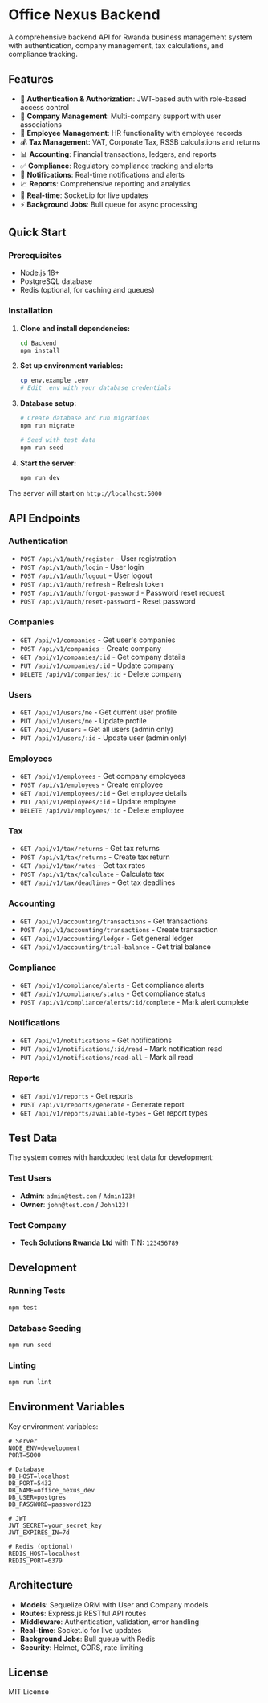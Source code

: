 # Office Nexus Backend

A comprehensive backend API for Rwanda business management system with authentication, company management, tax calculations, and compliance tracking.

## Features

- 🔐 **Authentication & Authorization**: JWT-based auth with role-based access control
- 🏢 **Company Management**: Multi-company support with user associations
- 👥 **Employee Management**: HR functionality with employee records
- 💰 **Tax Management**: VAT, Corporate Tax, RSSB calculations and returns
- 📊 **Accounting**: Financial transactions, ledgers, and reports
- ✅ **Compliance**: Regulatory compliance tracking and alerts
- 🔔 **Notifications**: Real-time notifications and alerts
- 📈 **Reports**: Comprehensive reporting and analytics
- 🔄 **Real-time**: Socket.io for live updates
- ⚡ **Background Jobs**: Bull queue for async processing

## Quick Start

### Prerequisites

- Node.js 18+ 
- PostgreSQL database
- Redis (optional, for caching and queues)

### Installation

1. **Clone and install dependencies:**
   ```bash
   cd Backend
   npm install
   ```

2. **Set up environment variables:**
   ```bash
   cp env.example .env
   # Edit .env with your database credentials
   ```

3. **Database setup:**
   ```bash
   # Create database and run migrations
   npm run migrate
   
   # Seed with test data
   npm run seed
   ```

4. **Start the server:**
   ```bash
   npm run dev
   ```

The server will start on `http://localhost:5000`

## API Endpoints

### Authentication
- `POST /api/v1/auth/register` - User registration
- `POST /api/v1/auth/login` - User login
- `POST /api/v1/auth/logout` - User logout
- `POST /api/v1/auth/refresh` - Refresh token
- `POST /api/v1/auth/forgot-password` - Password reset request
- `POST /api/v1/auth/reset-password` - Reset password

### Companies
- `GET /api/v1/companies` - Get user's companies
- `POST /api/v1/companies` - Create company
- `GET /api/v1/companies/:id` - Get company details
- `PUT /api/v1/companies/:id` - Update company
- `DELETE /api/v1/companies/:id` - Delete company

### Users
- `GET /api/v1/users/me` - Get current user profile
- `PUT /api/v1/users/me` - Update profile
- `GET /api/v1/users` - Get all users (admin only)
- `PUT /api/v1/users/:id` - Update user (admin only)

### Employees
- `GET /api/v1/employees` - Get company employees
- `POST /api/v1/employees` - Create employee
- `GET /api/v1/employees/:id` - Get employee details
- `PUT /api/v1/employees/:id` - Update employee
- `DELETE /api/v1/employees/:id` - Delete employee

### Tax
- `GET /api/v1/tax/returns` - Get tax returns
- `POST /api/v1/tax/returns` - Create tax return
- `GET /api/v1/tax/rates` - Get tax rates
- `POST /api/v1/tax/calculate` - Calculate tax
- `GET /api/v1/tax/deadlines` - Get tax deadlines

### Accounting
- `GET /api/v1/accounting/transactions` - Get transactions
- `POST /api/v1/accounting/transactions` - Create transaction
- `GET /api/v1/accounting/ledger` - Get general ledger
- `GET /api/v1/accounting/trial-balance` - Get trial balance

### Compliance
- `GET /api/v1/compliance/alerts` - Get compliance alerts
- `GET /api/v1/compliance/status` - Get compliance status
- `POST /api/v1/compliance/alerts/:id/complete` - Mark alert complete

### Notifications
- `GET /api/v1/notifications` - Get notifications
- `PUT /api/v1/notifications/:id/read` - Mark notification read
- `PUT /api/v1/notifications/read-all` - Mark all read

### Reports
- `GET /api/v1/reports` - Get reports
- `POST /api/v1/reports/generate` - Generate report
- `GET /api/v1/reports/available-types` - Get report types

## Test Data

The system comes with hardcoded test data for development:

### Test Users
- **Admin**: `admin@test.com` / `Admin123!`
- **Owner**: `john@test.com` / `John123!`

### Test Company
- **Tech Solutions Rwanda Ltd** with TIN: `123456789`

## Development

### Running Tests
```bash
npm test
```

### Database Seeding
```bash
npm run seed
```

### Linting
```bash
npm run lint
```

## Environment Variables

Key environment variables:

```env
# Server
NODE_ENV=development
PORT=5000

# Database
DB_HOST=localhost
DB_PORT=5432
DB_NAME=office_nexus_dev
DB_USER=postgres
DB_PASSWORD=password123

# JWT
JWT_SECRET=your_secret_key
JWT_EXPIRES_IN=7d

# Redis (optional)
REDIS_HOST=localhost
REDIS_PORT=6379
```

## Architecture

- **Models**: Sequelize ORM with User and Company models
- **Routes**: Express.js RESTful API routes
- **Middleware**: Authentication, validation, error handling
- **Real-time**: Socket.io for live updates
- **Background Jobs**: Bull queue with Redis
- **Security**: Helmet, CORS, rate limiting

## License

MIT License
